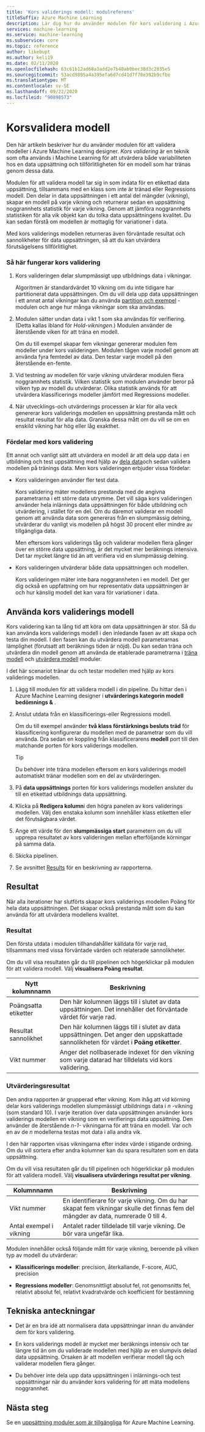 ```yaml
---
title: 'Kors validerings modell: modulreferens'
titleSuffix: Azure Machine Learning
description: Lär dig hur du använder modulen för kors validering i Azure Machine Learning för att korsa validering av parameter beräkningar för klassificerings-eller Regressions modeller genom att partitionera data.
services: machine-learning
ms.service: machine-learning
ms.subservice: core
ms.topic: reference
author: likebupt
ms.author: keli19
ms.date: 02/11/2020
ms.openlocfilehash: 63c61b12ad68a3add2e7b40ab0bec38d3c2835e5
ms.sourcegitcommit: 53acd9895a4a395efa6d7cd41d7f78e392b9cfbe
ms.translationtype: MT
ms.contentlocale: sv-SE
ms.lasthandoff: 09/22/2020
ms.locfileid: "90898573"
---
```

# <a name="cross-validate-model"></a>Korsvalidera modell

Den här artikeln beskriver hur du använder modulen för att validera modeller i Azure Machine Learning designer. *Kors validering* är en teknik som ofta används i Machine Learning för att utvärdera både variabiliteten hos en data uppsättning och tillförlitligheten för en modell som har tränas genom dessa data.  

Modulen för att validera modell tar sig in som indata för en etikettad data uppsättning, tillsammans med en klass som inte är tränad eller Regressions modell. Den delar in data uppsättningen i ett antal del mängder (*vikning*), skapar en modell på varje vikning och returnerar sedan en uppsättning noggrannhets statistik för varje vikning. Genom att jämföra noggrannhets statistiken för alla vik objekt kan du tolka data uppsättningens kvalitet. Du kan sedan förstå om modellen är mottaglig för variationer i data.  

Med kors validerings modellen returneras även förväntade resultat och sannolikheter för data uppsättningen, så att du kan utvärdera förutsägelsens tillförlitlighet.  

### <a name="how-cross-validation-works"></a>Så här fungerar kors validering

1. Kors valideringen delar slumpmässigt upp utbildnings data i vikningar. 

   Algoritmen är standardvärdet 10 vikning om du inte tidigare har partitionerat data uppsättningen. Om du vill dela upp data uppsättningen i ett annat antal vikningar kan du använda [partition och exempel](partition-and-sample.md) -modulen och ange hur många vikningar som ska användas.  

2.  Modulen sätter undan data i vikt 1 som ska användas för verifiering. (Detta kallas ibland för *Hold-vikningen*.) Modulen använder de återstående viken för att träna en modell. 

    Om du till exempel skapar fem vikningar genererar modulen fem modeller under kors valideringen. Modulen tågen varje modell genom att använda fyra femtedel av data. Den testar varje modell på den återstående en-femte.  

3.  Vid testning av modellen för varje vikning utvärderar modulen flera noggrannhets statistik. Vilken statistik som modulen använder beror på vilken typ av modell du utvärderar. Olika statistik används för att utvärdera klassificerings modeller jämfört med Regressions modeller.  

4.  När utvecklings-och utvärderings processen är klar för alla veck genererar kors validerings modellen en uppsättning prestanda mått och resultat resultat för alla data. Granska dessa mått om du vill se om en enskild vikning har hög eller låg exakthet. 

### <a name="advantages-of-cross-validation"></a>Fördelar med kors validering

Ett annat och vanligt sätt att utvärdera en modell är att dela upp data i en utbildning och test uppsättning med hjälp av [dela data](split-data.md)och sedan validera modellen på tränings data. Men kors valideringen erbjuder vissa fördelar:  

-   Kors valideringen använder fler test data.

    Kors validering mäter modellens prestanda med de angivna parametrarna i ett större data utrymme. Det vill säga kors valideringen använder hela inlärnings data uppsättningen för både utbildning och utvärdering, i stället för en del. Om du däremot validerar en modell genom att använda data som genereras från en slumpmässig delning, utvärderar du vanligt vis modellen på högst 30 procent eller mindre av tillgängliga data.  

    Men eftersom kors validerings tåg och validerar modellen flera gånger över en större data uppsättning, är det mycket mer beräknings intensiva. Det tar mycket längre tid än att verifiera vid en slumpmässig delning.  

-   Kors valideringen utvärderar både data uppsättningen och modellen.

    Kors valideringen mäter inte bara noggrannheten i en modell. Det ger dig också en uppfattning om hur representativ data uppsättningen är och hur känslig modell det kan vara för variationer i data.  

## <a name="how-to-use-cross-validate-model"></a>Använda kors validerings modell

Kors validering kan ta lång tid att köra om data uppsättningen är stor.  Så du kan använda kors validerings modell i den inledande fasen av att skapa och testa din modell. I den fasen kan du utvärdera modell parametrarnas lämplighet (förutsatt att beräknings tiden är nöjd). Du kan sedan träna och utvärdera din modell genom att använda de etablerade parametrarna i [träna modell](train-model.md) och [utvärdera modell](evaluate-model.md) moduler.

I det här scenariot tränar du och testar modellen med hjälp av kors validerings modellen.

1. Lägg till modulen för att validera modell i din pipeline. Du hittar den i Azure Machine Learning designer i **utvärderings kategorin modell bedömnings &** . 

2. Anslut utdata från en klassificerings-eller Regressions modell. 

    Om du till exempel använder **två klass förstärknings besluts träd** för klassificering konfigurerar du modellen med de parametrar som du vill använda. Dra sedan en koppling från klassificerarens **modell** port till den matchande porten för kors validerings modellen. 

    > [!TIP] 
    > Du behöver inte träna modellen eftersom en kors validerings modell automatiskt tränar modellen som en del av utvärderingen.  
3.  På **data uppsättnings** porten för kors validerings modellen ansluter du till en etikettad utbildnings data uppsättning.  

4.  Klicka på **Redigera kolumn**i den högra panelen av kors validerings modellen. Välj den enstaka kolumn som innehåller klass etiketten eller det förutsägbara värdet. 

5. Ange ett värde för den **slumpmässiga start** parametern om du vill upprepa resultatet av kors valideringen mellan efterföljande körningar på samma data.  

6. Skicka pipelinen.

7. Se avsnittet [Results](#results) för en beskrivning av rapporterna.

## <a name="results"></a>Resultat

När alla iterationer har slutförts skapar kors validerings modellen Poäng för hela data uppsättningen. Det skapar också prestanda mått som du kan använda för att utvärdera modellens kvalitet.

### <a name="scored-results"></a>Resultat

Den första utdata i modulen tillhandahåller källdata för varje rad, tillsammans med vissa förväntade värden och relaterade sannolikheter. 

Om du vill visa resultaten går du till pipelinen och högerklickar på modulen för att validera modell. Välj **visualisera Poäng resultat**.

| Nytt kolumnnamn      | Beskrivning                              |
| -------------------- | ---------------------------------------- |
| Poängsatta etiketter        | Den här kolumnen läggs till i slutet av data uppsättningen. Det innehåller det förväntade värdet för varje rad. |
| Resultat sannolikhet | Den här kolumnen läggs till i slutet av data uppsättningen. Det anger den uppskattade sannolikheten för värdet i **Poäng etiketter**. |
| Vikt nummer          | Anger det nollbaserade indexet för den vikning som varje datarad har tilldelats vid kors validering. |

 ### <a name="evaluation-results"></a>Utvärderingsresultat

Den andra rapporten är grupperad efter vikning. Kom ihåg att vid körning delar kors validerings modellen slumpmässigt utbildnings data i *n* -vikning (som standard 10). I varje iteration över data uppsättningen använder kors validerings modellen en vikning som en verifierings data uppsättning. Den använder de återstående *n-1-* vikningarna för att träna en modell. Var och en av de *n* modellerna testas mot data i alla andra vik.

I den här rapporten visas vikningarna efter index värde i stigande ordning.  Om du vill sortera efter andra kolumner kan du spara resultaten som en data uppsättning.

Om du vill visa resultaten går du till pipelinen och högerklickar på modulen för att validera modell. Välj **visualisera utvärderings resultat per vikning**.


|Kolumnnamn| Beskrivning|
|----|----|
|Vikt nummer| En identifierare för varje vikning. Om du har skapat fem vikningar skulle det finnas fem del mängder av data, numrerade 0 till 4.
|Antal exempel i vikning|Antalet rader tilldelade till varje vikning. De bör vara ungefär lika. |


Modulen innehåller också följande mått för varje vikning, beroende på vilken typ av modell du utvärderar: 

+ **Klassificerings modeller**: precision, återkallande, F-score, AUC, precision  

+ **Regressions modeller**: Genomsnittligt absolut fel, rot genomsnitts fel, relativt absolut fel, relativt kvadratvärde och koefficient för bestämning


## <a name="technical-notes"></a>Tekniska anteckningar  

+ Det är en bra idé att normalisera data uppsättningar innan du använder dem för kors validering. 

+ En kors validerings modell är mycket mer beräknings intensiv och tar längre tid än om du validerade modellen med hjälp av en slumpvis delad data uppsättning. Orsaken är att modellen verifierar modell tåg och validerar modellen flera gånger.

+ Du behöver inte dela upp data uppsättningen i inlärnings-och test uppsättningar när du använder kors validering för att mäta modellens noggrannhet. 


## <a name="next-steps"></a>Nästa steg

Se en [uppsättning moduler som är tillgängliga](module-reference.md) för Azure Machine Learning. 

